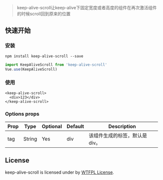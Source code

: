 > keep-alive-scroll让keep-alive下固定宽度或者高度的组件在再次激活组件的时候scroll回到原来的位置

## 快速开始

### 安装

```console
npm install keep-alive-scroll --save
```

```javascript
import KeepAliveScroll from 'keep-alive-scroll'
Vue.use(KeepAliveScroll)
```

### 使用
```vue
<keep-alive-scroll>
  <div>123</div>
</keep-alive-scroll>
```

### Options props

Prop      | Type      | Optional  | Default   | Description
--------- | --------- | --------- | --------- | -----------
tag       | String    | Yes       | div       | 该组件生成的标签，默认是div。

## License

keep-alive-scroll is licensed under by [WTFPL License](http://www.wtfpl.net/).
